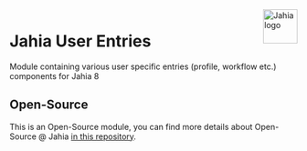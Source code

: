 <!--
    Template for Readmes, see alternatives/examples here: https://github.com/matiassingers/awesome-readme
-->
<a href="https://www.jahia.com/">
    <img src="https://www.jahia.com/modules/jahiacom-templates/images/jahia-3x.png" alt="Jahia logo" title="Jahia" align="right" height="60" />
</a>

<!--
    Project name can either be the full length project name (if there is one) or just the repo name. For example: Digital Experience Manager.
-->

Jahia User Entries
======================

Module containing various user specific entries (profile, workflow etc.) components for Jahia 8

## Open-Source

This is an Open-Source module, you can find more details about Open-Source @ Jahia [in this repository](https://github.com/Jahia/open-source).
